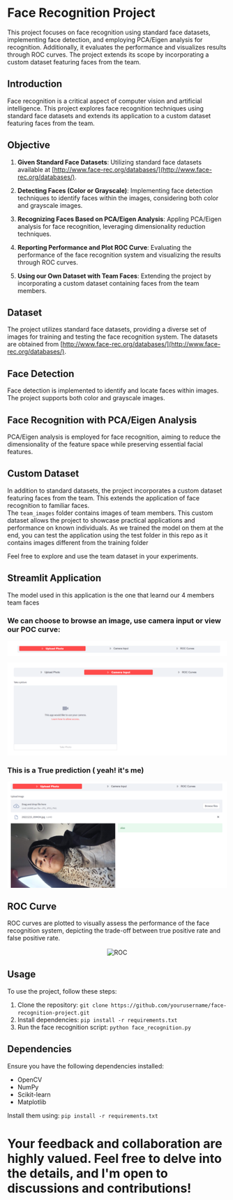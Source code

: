 # Face Recognition Project

This project focuses on face recognition using standard face datasets, implementing face detection, and employing PCA/Eigen analysis for recognition. Additionally, it evaluates the performance and visualizes results through ROC curves. The project extends its scope by incorporating a custom dataset featuring faces from the team.

## Introduction

Face recognition is a critical aspect of computer vision and artificial intelligence. This project explores face recognition techniques using standard face datasets and extends its application to a custom dataset featuring faces from the team.

## Objective

1. **Given Standard Face Datasets**: Utilizing standard face datasets available at [http://www.face-rec.org/databases/](http://www.face-rec.org/databases/).

2. **Detecting Faces (Color or Grayscale)**: Implementing face detection techniques to identify faces within the images, considering both color and grayscale images.

3. **Recognizing Faces Based on PCA/Eigen Analysis**: Appling PCA/Eigen analysis for face recognition, leveraging dimensionality reduction techniques.

4. **Reporting Performance and Plot ROC Curve**: Evaluating the performance of the face recognition system and visualizing the results through ROC curves.

5. **Using our Own Dataset with Team Faces**: Extending the project by incorporating a custom dataset containing faces from the team members.

## Dataset

The project utilizes standard face datasets, providing a diverse set of images for training and testing the face recognition system. The datasets are obtained from [http://www.face-rec.org/databases/](http://www.face-rec.org/databases/).

## Face Detection

Face detection is implemented to identify and locate faces within images. The project supports both color and grayscale images.

## Face Recognition with PCA/Eigen Analysis

PCA/Eigen analysis is employed for face recognition, aiming to reduce the dimensionality of the feature space while preserving essential facial features.

## Custom Dataset

In addition to standard datasets, the project incorporates a custom dataset featuring faces from the team. This extends the application of face recognition to familiar faces.<br/>
The `team_images` folder contains images of team members. This custom dataset allows the project to showcase practical applications and performance on known individuals.
As we trained the model on them at the end, you can test the application using the test folder in this repo as it contains images different from the training folder

Feel free to explore and use the team dataset in your experiments.

## Streamlit Application
The model used in this application is the one that learnd our 4 members team faces
### We can choose to browse an image, use camera input or view our POC curve:
 <p align="center">
  <img align="center" src="https://github.com/alaayasser01/Face-Recognition-System/blob/main/images/choices.png"  alt="Choices">
</p>
<p align="center">
  <img align="center" src="https://github.com/alaayasser01/Face-Recognition-System/blob/main/images/Take%20a%20picture.png"  alt="Choices">
</p>

### This is a True prediction ( yeah! it's me)
 <p align="center">
  <img align="center" src="https://github.com/alaayasser01/Face-Recognition-System/blob/main/images/true%20prediction.png"  alt="True">
</p>

## ROC Curve

ROC curves are plotted to visually assess the performance of the face recognition system, depicting the trade-off between true positive rate and false positive rate.
<p align="center">
  <img align="center" src="https://github.com/alaayasser01/Face-Recognition-System/blob/main/images/output.png"  alt="ROC">
</p>

## Usage

To use the project, follow these steps:

1. Clone the repository: `git clone https://github.com/yourusername/face-recognition-project.git`
2. Install dependencies: `pip install -r requirements.txt`
3. Run the face recognition script: `python face_recognition.py`

## Dependencies

Ensure you have the following dependencies installed:

- OpenCV
- NumPy
- Scikit-learn
- Matplotlib

Install them using: `pip install -r requirements.txt`

# Your feedback and collaboration are highly valued. Feel free to delve into the details, and I'm open to discussions and contributions!

